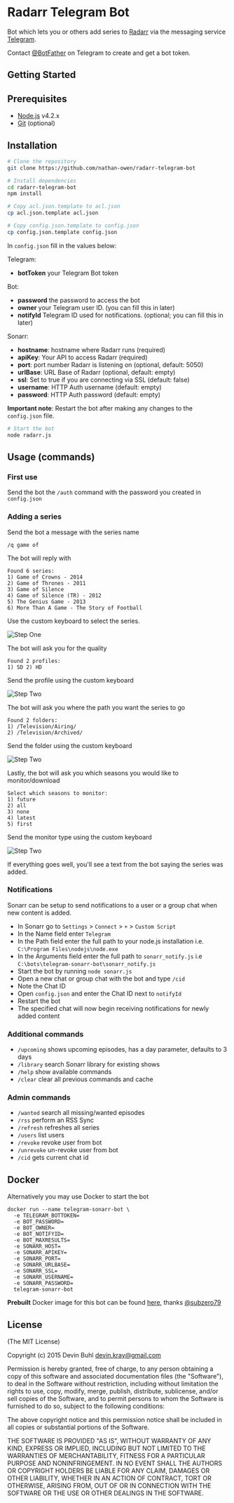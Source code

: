 

# Radarr Telegram Bot

Bot which lets you or others add series to [Radarr](https://radarr.video/) via the messaging service [Telegram](https://telegram.org/).

Contact [@BotFather](http://telegram.me/BotFather) on Telegram to create and get a bot token.

Getting Started
---------------

## Prerequisites
- [Node.js](http://nodejs.org) v4.2.x
- [Git](https://git-scm.com/downloads) (optional)

## Installation

```bash
# Clone the repository
git clone https://github.com/nathan-owen/radarr-telegram-bot
```

```bash
# Install dependencies
cd radarr-telegram-bot
npm install
```

```bash
# Copy acl.json.template to acl.json
cp acl.json.template acl.json
```

```bash
# Copy config.json.template to config.json
cp config.json.template config.json
```

In `config.json` fill in the values below:

Telegram:
- **botToken** your Telegram Bot token

Bot:
- **password** the password to access the bot
- **owner** your Telegram user ID. (you can fill this in later)
- **notifyId** Telegram ID used for notifications. (optional; you can fill this in later)

Sonarr:
- **hostname**: hostname where Radarr runs (required)
- **apiKey**: Your API to access Radarr (required)
- **port**: port number Radarr is listening on (optional, default: 5050)
- **urlBase**: URL Base of Radarr (optional, default: empty)
- **ssl**: Set to true if you are connecting via SSL (default: false)
- **username**: HTTP Auth username (default: empty)
- **password**: HTTP Auth password (default: empty)

**Important note**: Restart the bot after making any changes to the `config.json` file.

```bash
# Start the bot
node radarr.js
```

## Usage (commands)

### First use
Send the bot the `/auth` command with the password you created in `config.json`

### Adding a series

Send the bot a message with the series name

`/q game of`

The bot will reply with

```
Found 6 series:
1) Game of Crowns - 2014
2) Game of Thrones - 2011
3) Game of Silence
4) Game of Silence (TR) - 2012
5) The Genius Game - 2013
6) More Than A Game - The Story of Football
```

Use the custom keyboard to select the series.

![Step One](https://raw.githubusercontent.com/onedr0p/telegram-sonarr-bot/master/examples/step_1.png)

The bot will ask you for the quality

```
Found 2 profiles:
1) SD 2) HD
```

Send the profile using the custom keyboard

![Step Two](https://raw.githubusercontent.com/onedr0p/telegram-sonarr-bot/master/examples/step_2.png)

The bot will ask you where the path you want the series to go

```
Found 2 folders:
1) /Television/Airing/
2) /Television/Archived/
```

Send the folder using the custom keyboard

![Step Two](https://raw.githubusercontent.com/onedr0p/telegram-sonarr-bot/master/examples/step_3.png)

Lastly, the bot will ask you which seasons you would like to monitor/download

```
Select which seasons to monitor:
1) future
2) all
3) none
4) latest
5) first
```

Send the monitor type using the custom keyboard

![Step Two](https://raw.githubusercontent.com/onedr0p/telegram-sonarr-bot/master/examples/step_4.png)

If everything goes well, you'll see a text from the bot saying the series was added.

### Notifications
Sonarr can be setup to send notifications to a user or a group chat when new content is added.  

* In Sonarr go to `Settings` > `Connect` > `+` > `Custom Script`
* In the Name field enter `Telegram`
* In the Path field enter the full path to your node.js installation i.e. `C:\Program Files\nodejs\node.exe`
* In the Arguments field enter the full path to `sonarr_notify.js` i.e `C:\bots\telegram-sonarr-bot\sonarr_notify.js`
* Start the bot by running `node sonarr.js`
* Open a new chat or group chat with the bot and type `/cid` 
* Note the Chat ID
* Open `config.json` and enter the Chat ID next to `notifyId`
* Restart the bot
* The specified chat will now begin receiving notifications for newly added content


### Additional commands
* `/upcoming` shows upcoming episodes, has a day parameter, defaults to 3 days
* `/library` search Sonarr library for existing shows
* `/help` show available commands
* `/clear` clear all previous commands and cache

### Admin commands
* `/wanted` search all missing/wanted episodes
* `/rss` perform an RSS Sync
* `/refresh` refreshes all series
* `/users` list users
* `/revoke` revoke user from bot
* `/unrevoke` un-revoke user from bot
* `/cid` gets current chat id

## Docker
Alternatively you may use Docker to start the bot
```
docker run --name telegram-sonarr-bot \
  -e TELEGRAM_BOTTOKEN=
  -e BOT_PASSWORD=
  -e BOT_OWNER=
  -e BOT_NOTIFYID=
  -e BOT_MAXRESULTS=
  -e SONARR_HOST=
  -e SONARR_APIKEY=
  -e SONARR_PORT=
  -e SONARR_URLBASE=
  -e SONARR_SSL=
  -e SONARR_USERNAME=
  -e SONARR_PASSWORD=
  telegram-sonarr-bot
```

**Prebuilt** Docker image for this bot can be found [here](https://hub.docker.com/r/subzero79/docker-telegram-sonarr-bot), thanks [@subzero79](https://github.com/subzero79)

## License
(The MIT License)

Copyright (c) 2015 Devin Buhl <devin.kray@gmail.com>

Permission is hereby granted, free of charge, to any person obtaining
a copy of this software and associated documentation files (the
"Software"), to deal in the Software without restriction, including
without limitation the rights to use, copy, modify, merge, publish,
distribute, sublicense, and/or sell copies of the Software, and to
permit persons to whom the Software is furnished to do so, subject to
the following conditions:

The above copyright notice and this permission notice shall be
included in all copies or substantial portions of the Software.

THE SOFTWARE IS PROVIDED "AS IS", WITHOUT WARRANTY OF ANY KIND,
EXPRESS OR IMPLIED, INCLUDING BUT NOT LIMITED TO THE WARRANTIES OF
MERCHANTABILITY, FITNESS FOR A PARTICULAR PURPOSE AND
NONINFRINGEMENT. IN NO EVENT SHALL THE AUTHORS OR COPYRIGHT HOLDERS BE
LIABLE FOR ANY CLAIM, DAMAGES OR OTHER LIABILITY, WHETHER IN AN ACTION
OF CONTRACT, TORT OR OTHERWISE, ARISING FROM, OUT OF OR IN CONNECTION
WITH THE SOFTWARE OR THE USE OR OTHER DEALINGS IN THE SOFTWARE.
